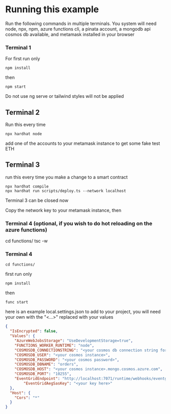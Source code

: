 # Running this example

Run the following commands in multiple terminals. You system will need node, npx, npm, azure functions cli, a pinata account, a mongodb api cosmos db available, and metamask installed in your browser

### Terminal 1

For first run only

```
npm install
```

then

```
npm start
```

Do not use ng serve or tailwind styles will not be applied

## Terminal 2

Run this every time

```
npx hardhat node
```

add one of the accounts to your metamask instance to get some fake test ETH

## Terminal 3

run this every time you make a change to a smart contract

```
npx hardhat compile
npx hardhat run scripts/deploy.ts --network localhost

```

Terminal 3 can be closed now

Copy the network key to your metamask instance, then

### Terminal 4 (optional, if you wish to do hot reloading on the azure functions)

cd functions/
tsc -w

### Terminal 4

```
cd functions/
```

first run only

```
npm install
```

then

```
func start
```

here is an example local.settings.json to add to your project, you will need your own with the "<...>" replaced with your values

```json
{
  "IsEncrypted": false,
  "Values": {
    "AzureWebJobsStorage": "UseDevelopmentStorage=true",
    "FUNCTIONS_WORKER_RUNTIME": "node",
    "COSMOSDB_CONNECTIONSTRING": "<your cosmos db connection string for mongo>",
    "COSMOSDB_USER": "<your cosmos instance>",
    "COSMOSDB_PASSWORD": "<your cosmos password>",
    "COSMOSDB_DBNAME": "orders",
    "COSMOSDB_HOST": "<your cosmos instance>.mongo.cosmos.azure.com",
    "COSMOSDB_PORT": "10255",
    "EventGridEndpoint": "http://localhost:7071/runtime/webhooks/eventgrid?functionName=OrdersEventGrid" // for local, otherwise a valid event grid
		"EventGridAegSasKey": "<your key here>"
  },
  "Host": {
    "Cors": "*"
  }
}
```
